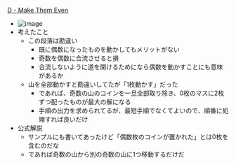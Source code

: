 
[D - Make Them Even](https://atcoder.jp/contests/abc109/tasks/abc109_d)
- ![image](https://gyazo.com/1c2b233f267cb0812cd14d32d2d5bd4a/thumb/1000)
- 考えたこと
    - この段落は勘違い
        - 既に偶数になったものを動かしてもメリットがない
        - 奇数を偶数に合流させると損
        - 合流しないように道を開けるためになら偶数を動かすことにも意味があるか
    - 山を全部動かすと勘違いしてたが「1枚動かす」だった
        - であれば、奇数の山のコインを一旦全部取り除き、0枚のマスに2枚ずつ配ったものが最大の解になる
        - 手順の出力を求められてるが、最短手順でなくてよいので、順番に処理すれば良いだけ
- 公式解説
    - サンプルにも書いてあったけど「偶数枚のコインが置かれた」とは0枚を含むのだな
    - であれば奇数の山から別の奇数の山に1つ移動するだけだ

